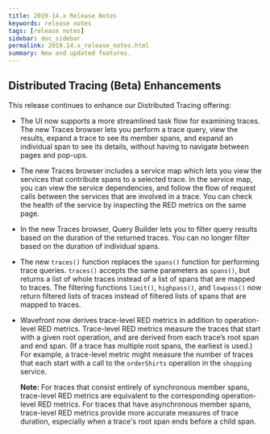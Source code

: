 ```yaml
---
title: 2019-14.x Release Notes
keywords: release notes
tags: [release notes]
sidebar: doc_sidebar
permalink: 2019.14.x_release_notes.html
summary: New and updated features.
---
```


## Distributed Tracing (Beta) Enhancements

This release continues to enhance our Distributed Tracing offering:

* The UI now supports a more streamlined task flow for examining traces. The new Traces browser lets you perform a trace query, view the results, expand a trace to see its member spans, and expand an individual span to see its details, without having to navigate between pages and pop-ups.

* The new Traces browser includes a service map which lets you view the services that contribute spans to a selected trace. In the service map, you can view the service dependencies, and follow the flow of request calls between the services that are involved in a trace. You can check the health of the service by inspecting the RED metrics on the same page.

* In the new Traces browser, Query Builder lets you to filter query results based on the duration of the returned traces. You can no longer filter based on the duration of individual spans.

* The new `traces()` function replaces the `spans()` function for performing trace queries. `traces()` accepts the same parameters as `spans()`, but returns a list of whole traces instead of a list of spans that are mapped to traces. The filtering functions `limit()`, `highpass()`, and `lowpass()` now return filtered lists of traces instead of filtered lists of spans that are mapped to traces. 

* Wavefront now derives trace-level RED metrics in addition to operation-level RED metrics. Trace-level RED metrics measure the traces that start with a given root operation, and are derived from each trace’s root span and end span. (If a trace has multiple root spans, the earliest is used.) For example, a trace-level metric might measure the number of traces that each start with a call to the `orderShirts` operation in the `shopping` service. 

  **Note:** For traces that consist entirely of synchronous member spans, trace-level RED metrics are equivalent to the corresponding operation-level RED metrics. For traces that have asynchronous member spans, trace-level RED metrics provide more accurate measures of trace duration, especially when a trace's root span ends before a child span.



<!---
![](/images/.png)
--->
<!---
## Performance and Stability Enhancements

This release includes multiple performance and stability enhancements.
--->
